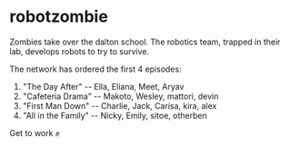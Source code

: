 # robotzombie

Zombies take over the dalton school. The robotics team, trapped in their lab, develops robots to try to survive.

The network has ordered the first 4 episodes:

1.  "The Day After" -- Ella, Eliana, Meet, Aryav
2.  "Cafeteria Drama" -- Makoto, Wesley, mattori, devin
3.  "First Man Down" -- Charlie, Jack, Carisa, kira, alex
4.  "All in the Family" -- Nicky, Emily, sitoe, otherben

Get to work :fist:
